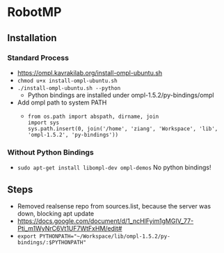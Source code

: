 # RobotMP
## Installation
### Standard Process
* https://ompl.kavrakilab.org/install-ompl-ubuntu.sh
* ```chmod u+x install-ompl-ubuntu.sh```
* ```./install-ompl-ubuntu.sh --python```
  * Python bindings are installed under ompl-1.5.2/py-bindings/ompl
* Add ompl path to system PATH
  * ```
    from os.path import abspath, dirname, join
    import sys
    sys.path.insert(0, join('/home', 'ziang', 'Workspace', 'lib', 'ompl-1.5.2', 'py-bindings'))
    ```
### Without Python Bindings
* ```sudo apt-get install libompl-dev ompl-demos``` No python bindings!
## Steps
* Removed realsense repo from sources.list, because the server was down, blocking apt update
* https://docs.google.com/document/d/1_ncHlFyim1gMGIV_77-Pti_m1WyNrC6Vt1UF7WtFxHM/edit#
* ```export PYTHONPATH="~/Workspace/lib/ompl-1.5.2/py-bindings/:$PYTHONPATH"```

